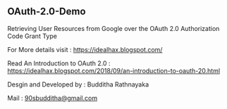 ## OAuth-2.0-Demo
Retrieving User Resources from Google over the OAuth 2.0 Authorization Code Grant Type

For More details visit : https://idealhax.blogspot.com/

Read An Introduction to OAuth 2.0 : https://idealhax.blogspot.com/2018/09/an-introduction-to-oauth-20.html

Desgin and Developed by : Budditha Rathnayaka

Mail : 90sbudditha@gmail.com


